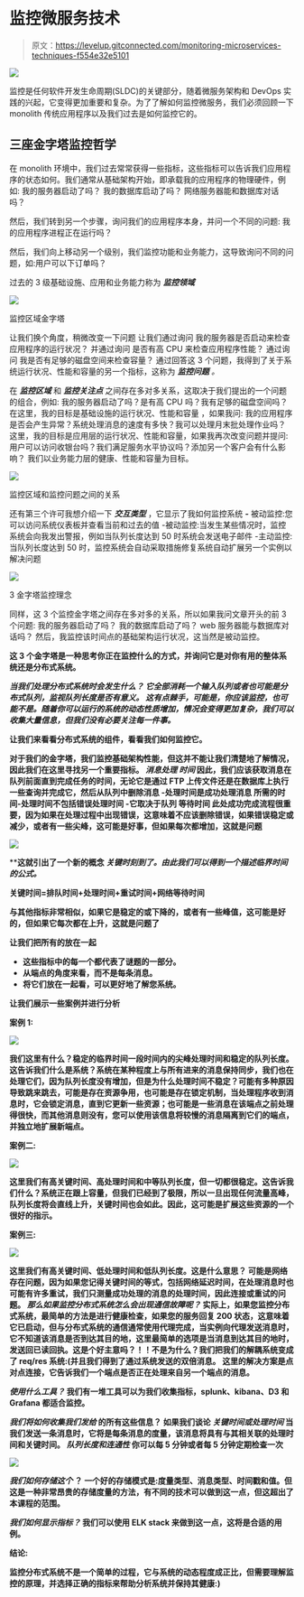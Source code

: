 # 监控微服务技术

> 原文：<https://levelup.gitconnected.com/monitoring-microservices-techniques-f554e32e5101>

![](img/c5b453b921f6abbf75c8552581efec42.png)

监控是任何软件开发生命周期(SLDC)的关键部分，随着微服务架构和 DevOps 实践的兴起，它变得更加重要和复杂。为了了解如何监控微服务，我们必须回顾一下 monolith 传统应用程序以及我们过去是如何监控它的。

## **三座金字塔监控哲学**

在 monolith 环境中，我们过去常常获得一些指标，这些指标可以告诉我们应用程序的状态如何。我们通常从基础架构开始，即承载我的应用程序的物理硬件，例如:
我的服务器启动了吗？
我的数据库启动了吗？
网络服务器能和数据库对话吗？

然后，我们转到另一个步骤，询问我们的应用程序本身，并问一个不同的问题:
我的应用程序进程正在运行吗？

然后，我们向上移动另一个级别，我们监控功能和业务能力，这导致询问不同的问题，如:用户可以下订单吗？

过去的 3 级基础设施、应用和业务能力称为 ***监控领域***

![](img/cf22659ea13d8d0891162ca6097ed879.png)

监控区域金字塔

让我们换个角度，稍微改变一下问题
让我们通过询问
我的服务器是否启动来检查应用程序的运行状况？
并通过询问
是否有高 CPU 来检查应用程序性能？
通过询问
我是否有足够的磁盘空间来检查容量？
通过回答这 3 个问题，我得到了关于系统运行状况、性能和容量的另一个指标，这称为 ***监控问题*** *。*

在 ***监控区域*** 和 ***监控关注点*** 之间存在多对多关系，这取决于我们提出的一个问题的组合，例如:
我的服务器启动了吗？是有高 CPU 吗？我有足够的磁盘空间吗？
在这里，我的目标是基础设施的运行状况、性能和容量
，如果我问:
我的应用程序是否会产生异常？系统处理消息的速度有多快？我可以处理月末批处理作业吗？
这里，我的目标是应用层的运行状况、性能和容量，如果我再次改变问题并提问:
用户可以访问收银台吗？我们满足服务水平协议吗？添加另一个客户会有什么影响？
我们以业务能力层的健康、性能和容量为目标。

![](img/54af6493f521baca48122c671116f653.png)

监控区域和监控问题之间的关系

还有第三个许可我想介绍一下 ***交互类型*** ，它显示了我如何监控系统 ***-*** 被动监控:您可以访问系统仪表板并查看当前和过去的值
-被动监控:当发生某些情况时，监控系统会向我发出警报，例如当队列长度达到 50 时系统会发送电子邮件
-主动监控:当队列长度达到 50 时，监控系统会自动采取措施修复系统自动扩展另一个实例以解决问题

![](img/efd24846d069b039cffc55eb2b197d99.png)

3 金字塔监控理念

同样，这 3 个监控金字塔之间存在多对多的关系，所以如果我问文章开头的前 3 个问题:
我的服务器启动了吗？
我的数据库启动了吗？
web 服务器能与数据库对话吗？
然后，我监控该时间点的基础架构运行状况，这当然是被动监控。

**这 3 个金字塔是一种思考你正在监控什么的方式，并询问它是对你有用的整体系统还是分布式系统。**

*****当我们处理分布式系统时会发生什么？
它全部消耗一个输入队列或者也可能是分布式队列，监视队列长度是否有意义。 这有点棘手，可能是，你应该监控，也可能不是。随着你可以运行的系统的动态性质增加，情况会变得更加复杂，我们可以收集大量信息，但我们没有必要关注每一件事。*****

**让我们来看看分布式系统的组件，看看我们如何监控它。**

****对于我们的金字塔，我们监控基础架构性能，但这并不能让我们清楚地了解情况，因此我们在这里寻找另一个重要指标。
***消息处理*** ***时间*** 因此，我们应该获取消息在队列前面直到完成任务的时间，无论它是通过 FTP 上传文件还是在数据库上执行一些查询并完成它，然后从队列中删除消息
-处理时间是成功处理消息
所需的时间-处理时间不包括错误处理时间
-它取决于队列 等待时间
此处成功完成流程很重要，因为如果在处理过程中出现错误，这意味着不应该删除错误，如果错误稳定或减少，或者有一些尖峰，这可能是好事，但如果每次都增加，这就是问题****

****![](img/9dda12515f9e12c79f8efb55be62c48c.png)****

****这就引出了一个新的概念 ***关键时刻到了。*由此我们可以得到一个描述临界时间的公式。******

******关键时间=排队时间+处理时间+重试时间+网络等待时间******

****与其他指标非常相似，如果它是稳定的或下降的，或者有一些峰值，这可能是好的，但如果它每次都在上升，这就是问题了****

****让我们把所有的放在一起****

*   ****这些指标中的每一个都代表了谜题的一部分。****
*   ****从端点的角度来看，而不是每条消息。****
*   ****将它们放在一起看，可以更好地了解您系统。****

****让我们展示一些案例并进行分析****

******案例 1:******

****![](img/1b34ea36f75f4158cbe4e6bb61ab38c5.png)****

****我们这里有什么？稳定的临界时间一段时间内的尖峰处理时间和稳定的队列长度。这告诉我们什么是系统？系统在某种程度上与所有进来的消息保持同步，我们也在处理它们，因为队列长度没有增加，但是为什么处理时间不稳定？可能有多种原因导致跳来跳去，可能是存在资源争用，也可能是存在锁定机制，当处理程序收到消息时，它会锁定消息，直到它更新一些资源；也可能是一些消息在该端点之前处理得很快，而其他消息则没有，您可以使用该信息将较慢的消息隔离到它们的端点，并独立地扩展新端点。****

******案例二:******

****![](img/a2dec07b505f410d6f656c7a5e4c2dff.png)****

****这里我们有高关键时间、高处理时间和中等队列长度，但一切都很稳定。这告诉我们什么？系统正在跟上容量，但我们已经到了极限，所以一旦出现任何流量高峰，队列长度将会直线上升，关键时间也会如此。因此，这可能是扩展这些资源的一个很好的指示。****

******案例三:******

****![](img/bd95973c9d8ee33b669cde64c465db86.png)****

****这里我们有高关键时间、低处理时间和低队列长度。这是什么意思？
可能是网络存在问题，因为如果您记得关键时间的等式，包括网络延迟时间，在处理消息时也可能有许多重试，我们只测量成功处理的消息的处理时间，因此连接或重试的问题。
***那么如果监控分布式系统怎么会出现通信故障呢？*** 实际上，如果您监控分布式系统，最简单的方法是进行健康检查，如果您的服务回复 200 状态，这意味着它已启动，但与分布式系统的通信通常使用代理完成，当实例向代理发送消息时，它不知道该消息是否到达其目的地，这里最简单的选项是当消息到达其目的地时，发送回已读回执。这是个好主意吗？！！不是为什么？我们把我们的解耦系统变成了 req/res 系统:(并且我们得到了通过系统发送的双倍消息。
这里的解决方案是点对点连接，它告诉我们一个端点是否正在处理来自另一个端点的消息。****

*******使用什么工具？*** 我们有一堆工具可以为我们收集指标，splunk、kibana、D3 和 Grafana 都适合监控。****

*******我们将如何收集我们发给*** 的所有这些信息？
如果我们谈论 ***关键时间或处理时间*** 当我们发送一条消息时，它将是每条消息的度量，该消息将具有与其相关联的处理时间和关键时间。
***队列长度和连通性*** 你可以每 5 分钟或者每 5 分钟定期检查一次****

****![](img/95d4ac73b816d5a77aa6dd5bc7c8afe6.png)****

*******我们如何存储这个*** ？
一个好的存储模式是:度量类型、消息类型、时间戳和值。但这是一种非常昂贵的存储度量的方法，有不同的技术可以做到这一点，但这超出了本课程的范围。****

*******我们如何显示指标？*** 我们可以使用 ELK stack 来做到这一点，这将是合适的用例。****

******结论:******

****监控分布式系统不是一个简单的过程，它与系统的动态程度成正比，但需要理解监控的原理，并选择正确的指标来帮助分析系统并保持其健康:)****